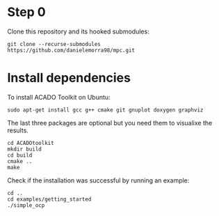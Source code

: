 # Step 0
Clone this repository and its hooked submodules:
```
git clone --recurse-submodules https://github.com/danielemorra98/mpc.git
```
# Install dependencies
To install ACADO Toolkit on Ubuntu:
```
sudo apt-get install gcc g++ cmake git gnuplot doxygen graphviz
```
The last three packages are optional but you need them to visualixe the results.

```
cd ACADOtoolkit
mkdir build
cd build
cmake ..
make
```

Check if the installation was successful by running an example:
```
cd ..
cd examples/getting_started
./simple_ocp
```

